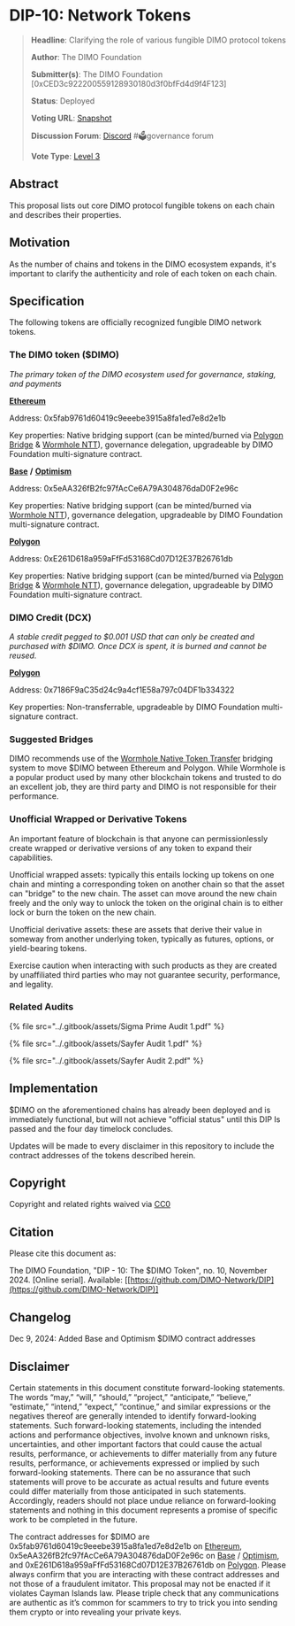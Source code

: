 # DIP-10: Network Tokens

> **Headline**: Clarifying the role of various fungible DIMO protocol tokens&#x20;
>
> **Author**: The DIMO Foundation
>
> **Submitter(s)**: The DIMO Foundation \[0xCED3c922200559128930180d3f0bfFd4d9f4F123]
>
> **Status**: Deployed
>
> **Voting URL**: [Snapshot](https://snapshot.box/#/s:dimo.eth/proposal/0x2b5d8aee4a334c3537702df3a4cfdb93b889b122ad3e373f6452edc7f148d27b)
>
> **Discussion Forum**: [Discord](https://chat.dimo.zone) #🗳️governance forum
>
> **Vote Type**: [Level 3](dip1.md#voting-protocol)

## Abstract

This proposal lists out core DIMO protocol fungible tokens on each chain and describes their properties.

## Motivation

As the number of chains and tokens in the DIMO ecosystem expands, it's important to clarify the authenticity and role of each token on each chain.

## Specification

The following tokens are officially recognized fungible DIMO network tokens.

### The DIMO token ($DIMO)

_The primary token of the DIMO ecosystem used for governance, staking, and payments_&#x20;

[**Ethereum**](https://etherscan.io/token/0x5fab9761d60419c9eeebe3915a8fa1ed7e8d2e1b)

Address: 0x5fab9761d60419c9eeebe3915a8fa1ed7e8d2e1b&#x20;

Key properties: Native bridging support (can be minted/burned via [Polygon Bridge](https://portal.polygon.technology/bridge) & [Wormhole NTT](https://wormhole.com/products/native-token-transfers)), governance delegation, upgradeable by DIMO Foundation multi-signature contract.

[**Base**](https://basescan.org/address/0x5eAA326fB2fc97fAcCe6A79A304876daD0F2e96c) **/** [**Optimism**](https://optimistic.etherscan.io/address/0x5eAA326fB2fc97fAcCe6A79A304876daD0F2e96c)

Address: 0x5eAA326fB2fc97fAcCe6A79A304876daD0F2e96c

Key properties: Native bridging support (can be minted/burned via [Wormhole NTT](https://wormhole.com/products/native-token-transfers)), governance delegation, upgradeable by DIMO Foundation multi-signature contract.

[**Polygon**](https://polygonscan.com/token/0xE261D618a959aFfFd53168Cd07D12E37B26761db)

Address: 0xE261D618a959aFfFd53168Cd07D12E37B26761db

Key properties: Native bridging support (can be minted/burned via [Polygon Bridge](https://portal.polygon.technology/bridge) & [Wormhole NTT](https://wormhole.com/products/native-token-transfers)), governance delegation, upgradeable by DIMO Foundation multi-signature contract.

### DIMO Credit (DCX)

_A stable credit pegged to $0.001 USD that can only be created and purchased with $DIMO. Once DCX is spent, it is burned and cannot be reused._

[**Polygon**](https://polygonscan.com/address/0x7186F9aC35d24c9a4cf1E58a797c04DF1b334322)

Address: 0x7186F9aC35d24c9a4cf1E58a797c04DF1b334322

Key properties: Non-transferrable, upgradeable by DIMO Foundation multi-signature contract.

### Suggested Bridges

DIMO recommends use of the [Wormhole Native Token Transfer](https://wormhole.com/products/native-token-transfers) bridging system to move $DIMO between Ethereum and Polygon. While Wormhole is a popular product used by many other blockchain tokens and trusted to do an excellent job, they are third party and DIMO is not responsible for their performance.

### Unofficial Wrapped or Derivative Tokens

An important feature of blockchain is that anyone can permissionlessly create wrapped or derivative versions of any token to expand their capabilities.

Unofficial wrapped assets: typically this entails locking up tokens on one chain and minting a corresponding token on another chain so that the asset can "bridge" to the new chain. The asset can move around the new chain freely and the only way to unlock the token on the original chain is to either lock or burn the token on the new chain.

Unofficial derivative assets: these are assets that derive their value in someway from another underlying token, typically as futures, options, or yield-bearing tokens.

Exercise caution when interacting with such products as they are created by unaffiliated third parties who may not guarantee security, performance, and legality.

### Related Audits

{% file src="../.gitbook/assets/Sigma Prime Audit 1.pdf" %}

{% file src="../.gitbook/assets/Sayfer Audit 1.pdf" %}

{% file src="../.gitbook/assets/Sayfer Audit 2.pdf" %}

## Implementation

$DIMO on the aforementioned chains has already been deployed and is immediately functional, but will not achieve "official status" until this DIP Is passed and the four day timelock concludes.&#x20;

Updates will be made to every disclaimer in this repository to include the contract addresses of the tokens described herein.

## Copyright

Copyright and related rights waived via [CC0](https://creativecommons.org/publicdomain/zero/1.0)

## Citation

Please cite this document as:

The DIMO Foundation, "DIP - 10: The $DIMO Token", no. 10, November 2024. \[Online serial]. Available: \[[https://github.com/DIMO-Network/DIP](https://github.com/DIMO-Network/DIP)]

## Changelog

Dec 9, 2024: Added Base and Optimism $DIMO contract addresses

## Disclaimer <a href="#disclaimer" id="disclaimer"></a>

Certain statements in this document constitute forward-looking statements. The words “may,” “will,” “should,” “project,” “anticipate,” “believe,” “estimate,” “intend,” “expect,” “continue,” and similar expressions or the negatives thereof are generally intended to identify forward-looking statements. Such forward-looking statements, including the intended actions and performance objectives, involve known and unknown risks, uncertainties, and other important factors that could cause the actual results, performance, or achievements to differ materially from any future results, performance, or achievements expressed or implied by such forward-looking statements. There can be no assurance that such statements will prove to be accurate as actual results and future events could differ materially from those anticipated in such statements. Accordingly, readers should not place undue reliance on forward-looking statements and nothing in this document represents a promise of specific work to be completed in the future.&#x20;

The contract addresses for $DIMO are 0x5fab9761d60419c9eeebe3915a8fa1ed7e8d2e1b on [Ethereum](https://etherscan.io/token/0x5fab9761d60419c9eeebe3915a8fa1ed7e8d2e1b), 0x5eAA326fB2fc97fAcCe6A79A304876daD0F2e96c on [Base](https://basescan.org/address/0x5eAA326fB2fc97fAcCe6A79A304876daD0F2e96c) / [Optimism](https://optimistic.etherscan.io/address/0x5eAA326fB2fc97fAcCe6A79A304876daD0F2e96c), and 0xE261D618a959aFfFd53168Cd07D12E37B26761db on [Polygon](https://polygonscan.com/token/0xE261D618a959aFfFd53168Cd07D12E37B26761db). Please always confirm that you are interacting with these contract addresses and not those of a fraudulent imitator. This proposal may not be enacted if it violates Cayman Islands law. Please triple check that any communications are authentic as it’s common for scammers to try to trick you into sending them crypto or into revealing your private keys.
